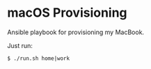 macOS Provisioning
================

Ansible playbook for provisioning my MacBook.

Just run:

```shell
$ ./run.sh home|work
```
